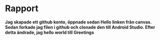 
# Rapport

**Jag skapade ett github konto, öppnade sedan Hello linken från canvas. Sedan forkade jag filen i github och clonade den till Android Studio. Efter detta ändrade, jag hello world till Greetings**

